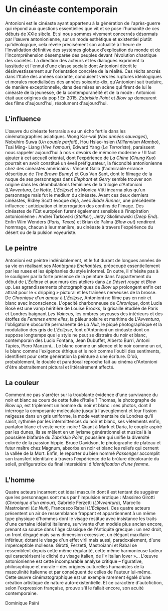 # Un cinéaste contemporain

Antonioni est le cinéaste ayant appartenu à la génération de l'après-guerre qui répond aux questions essentielles que vit et se pose l'humanité de ces débuts de XXIe siècle. Et si nous sommes vivement concernés désormais par l'œuvre antonionienne, sur un mode esthétique et existentiel plutôt qu'idéologique, cela révèle précisément son actualité à l'heure de l'invalidation définitive des systèmes globaux d'explication du monde et de l'incompréhension désemparée des peuples devant l'évolution chaotique des sociétés. La direction des acteurs et les dialogues expriment la lassitude et l'ennui d'une classe sociale dont Antonioni décrit le désinvestissement sur l'orientation concrète de la réalité. Ces récits ancrés dans l'Italie des années soixante, conduisent vers les ruptures idéologiques et morales mondialisées des années soixante-dix, qu'Antonioni sait traduire, de manière exceptionnelle, dans des mises en scène qui firent de lui le cinéaste de la jeunesse, de la contemporanéité et de la mode : Antonioni était aux origines du pop ! En 2015, _Zabriskie Point_ et _Blow up_ demeurent des films d'aujourd'hui, résolument d'aujourd'hui.

## L'influence

L'œuvre du cinéaste ferrarais a eu un écho fertile dans les cinématographies asiatiques. Wong Kar-wai (_Nos années sauvages_), Nobuhiro Suwa (_Un couple parfait_), Hou Hsiao-hsien (_Millennium Mambo_), Tsai Ming- Liang (_Vive l'amour_), Edward Yang (_Le Terroriste_), paraissent nous rappeler aujourd'hui à nos « devoirs de mémoire moderne » ! Il faut ajouter à cet accueil oriental, dont l'expérience de _La Chine_ (_Chung Kuo_) pourrait en avoir constitué un éveil préfigurateur, la fécondité antonionienne chez des cinéastes américains : Vincent Gallo (l'admirable errance désertique de _The Brown Bunny_) et Gus Van Sant, dont le filmage de la nuque de ses personnages dans _Elephant_ et _Gerry_ semble trouver son origine dans les déambulations féminines de la trilogie d'Antonioni (_L'Avventura_, _La Notte_, _L'Éclipse_) où Monica Vitti incarna plus qu'un personnage mais fut le medium du cinéaste. Avant ces deux derniers cinéastes, Ridley Scott évoque déjà, avec _Blade Runner_, une précédente influence : anticipation et interrogation des confins de l'image. Des cinéastes de l'Est européen furent également sensibles à l'inspiration antonionienne : Andreï Tarkovski (_Stalker_), Jerzy Skolimowski (_Deep End_). Enfin Wim Wenders (_Paris, Texas_) et Brian de Palma (_Blow out_) rendirent hommage, chacun à leur manière, au cinéaste à travers l'expérience du désert ou de la pulsion voyeuriste.

## Le peintre

Antonioni est peintre indéniablement, et le fut durant de longues années de sa vie en réalisant ses _Montagnes Enchantées_, préoccupé essentiellement par les ruses et les épiphanies du style informel. En outre, il n'hésite pas à le souligner par la forte présence de la peinture dans l'appartement du début de _L'Éclipse_ et aux murs des ateliers dans _Le Désert rouge_ et _Blow up_. Les agrandissements photographiques de _Blow up_ prolongent enfin cet attrait pour le « dripping » pictural et les traînées nerveuses de la brosse. De _Chronique d'un amour_ à _L'Éclipse_, Antonioni ne filme pas en noir et blanc avec inconscience. L'opacité charbonneuse de _Chronique_, dont Lucia Bosè est une vamp héritière de Louise Brooks, la grisaille étudiée de Paris et Londres baignant _Les Vaincus_, les ombres soyeuses des intérieurs et des étoffes de _Femmes entre elles_, la pâleur solaire et maritime de _L'Avventura_, l'obligatoire obscurité permanente de _La Nuit_, le piqué photographique et la modulation des gris de _L'Éclipse_, font d'Antonioni un cinéaste dont on suppose longtemps que le style ne peut se distraire du noir et blanc, contemporain des Lucio Fontana, Jean Dubuffet, Alberto Burri, Antoni Tàpies, Piero Manzoni... Le blanc comme un silence et le noir comme un cri, le blanc comme l'exigence éthique et le noir comme l'oubli des sentiments, identifient pour cette génération la peinture à une écriture. D'où, probablement, le double et paradoxal reproche fait au cinéma d'Antonioni d'être abstraitement pictural et littérairement affecté.

## La couleur

Comment ne pas s'arrêter sur la troublante évidence d'une survivance du noir et blanc au cours de cette fuite d'Italie ? Thomas, le photographe de _Blow up_, est triplement un homme du noir et blanc : ses photos, dont il interroge la composante moléculaire jusqu'à l'aveuglement et leur fission neigeuse dans un gris uniforme, la mode vestimentaire de Londres qu'il saisit, rythmée par les intermittences du noir et blanc, ses vêtements enfin, pantalon blanc et veste verte-noire ! Quant à Mark et Daria, le couple aspiré par les dunes, ils se mêlent en un lyrisme générationnel et musical à la poussière blafarde du _Zabriskie Point_, poussière qui unifie la diversité colorée de la passion hippie. Bruce Davidson, le photographe de plateau et futur maître chez Magnum, absorba en noir et blanc les reliefs qui cernent la vallée de la Mort. Enfin, le reporter du bien nommé _Passenger_ accomplit son transfert identitaire à travers l'expérience de la brûlure décolorante du soleil, préfiguratrice du final intersidéral d'_Identification d'une femme_.

## L'homme

Quatre acteurs incarnent cet idéal masculin dont il est tentant de suggérer que les personnages sont mus par l'impulsion érotique : Massimo Girotti (_Chronique d'un amour_), Gabriele Ferzetti (_L'Avventura_), Marcello Mastroianni (_La Nuit_), Francesco Rabal (_L'Éclipse_). Ces quatre acteurs présentent un air de ressemblance frappant et appartiennent à un même type physique d'hommes dont le visage restitue avec insistance les traits d'une certaine idéalité italienne, survivante d'un modèle plus ancien encore, prenant sa source dans l'âge classique de l'Antiquité grecque : un nez droit, un front dégagé mais sans dimension excessive, un élégant maxillaire inférieur, dotant le visage d'un effet viril mais aussi, paradoxalement, d'une imperceptible mollesse. Girotti, Ferzetti, Mastroianni et Rabal se ressemblent depuis cette même régularité, cette même harmonieuse fadeur qui caractérisent le cliché du visage italien, de l'« Italian lover »... L'œuvre antonionienne est cette incomparable analyse critique – figurative, philosophique et morale – des origines culturelles humanistes de la masculinité italienne et par conséquent de celles de l'auteur lui-même. Cette œuvre cinématographique est un exemple rarement égalé d'une création artistique de nature auto-existentielle. Et ce caractère d'autofiction, selon l'expression française, prouve s'il le fallait encore, son acuité contemporaine.

Dominique Païni
